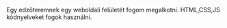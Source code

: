 Egy edzőteremnek egy weboldali felületét fogom megalkotni. HTML,CSS,JS kódnyelveket fogok használni.
